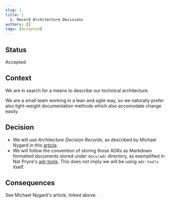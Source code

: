 ```yaml
---
slug: 1
title: |
  1. Record Architecture Decisions
authors: []
tags: [Accepted]
---
```


## Status

Accepted

## Context

We are in search for a means to describe our technical architecture.

We are a small team working in a lean and agile way, so we naturally prefer also light-weight documentation methods which also accomodate change easily.

## Decision

* We will use _Architecture Decision Records_, as described by Michael Nygard in this [article](http://thinkrelevance.com/blog/2011/11/15/documenting-architecture-decisions).
* We will follow the convention of storing those ADRs as Markdown formatted documents stored under `docs/adr` directory, as exemplified in Nat Pryce's [adr-tools](https://github.com/npryce/adr-tools). This does not imply we will be using `adr-tools` itself.

## Consequences

See Michael Nygard's article, linked above.
